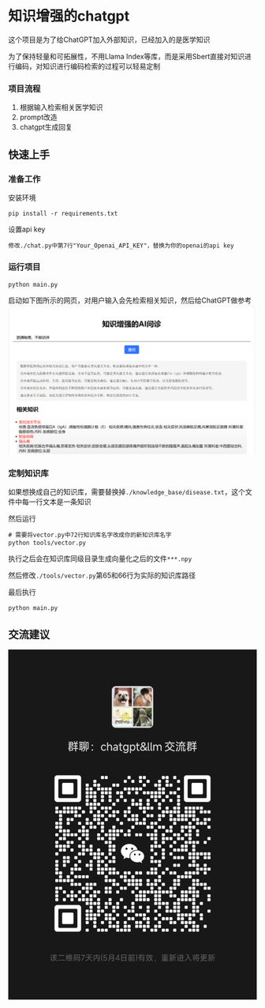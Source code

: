 # 知识增强的chatgpt
这个项目是为了给ChatGPT加入外部知识，已经加入的是医学知识

为了保持轻量和可拓展性，不用Llama Index等库，而是采用Sbert直接对知识进行编码，对知识进行编码检索的过程可以轻易定制

### 项目流程
1. 根据输入检索相关医学知识
2. prompt改造
3. chatgpt生成回复

## 快速上手
### 准备工作
安装环境
```
pip install -r requirements.txt
```
设置api key
```
修改./chat.py中第7行"Your_Openai_API_KEY"，替换为你的openai的api key
```
### 运行项目
```
python main.py
```
启动如下图所示的网页，对用户输入会先检索相关知识，然后给ChatGPT做参考
![demo演示](docs/images/demo.png)

### 定制知识库
如果想换成自己的知识库，需要替换掉```./knowledge_base/disease.txt```，这个文件中每一行文本是一条知识

然后运行
```
# 需要将vector.py中72行知识库名字改成你的新知识库名字
python tools/vector.py
```
执行之后会在知识库同级目录生成向量化之后的文件```***.npy```

然后修改```./tools/vector.py```第65和66行为实际的知识库路径

最后执行
```
python main.py
```

## 交流建议
![进群](docs/images/wechat_group.jpg)


